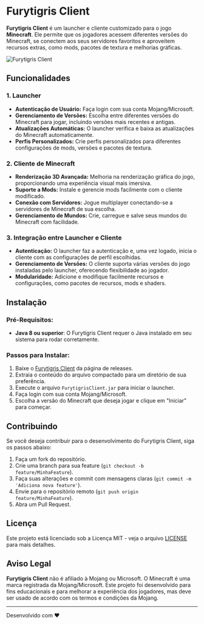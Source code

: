 # Furytigris Client

**Furytigris Client** é um launcher e cliente customizado para o jogo **Minecraft**. Ele permite que os jogadores acessem diferentes versões do Minecraft, se conectem aos seus servidores favoritos e aproveitem recursos extras, como mods, pacotes de textura e melhorias gráficas.

![Furytigris Client](/home/andesonandradedev/Documentos/minecraft/FurytigrisClient/furytigris/images/imagenREADME.png) <!-- Substitua URL_DA_IMAGEM com o link para a imagem desejada -->

## Funcionalidades

### 1. **Launcher**
- **Autenticação de Usuário:** Faça login com sua conta Mojang/Microsoft.
- **Gerenciamento de Versões:** Escolha entre diferentes versões do Minecraft para jogar, incluindo versões mais recentes e antigas.
- **Atualizações Automáticas:** O launcher verifica e baixa as atualizações do Minecraft automaticamente.
- **Perfis Personalizados:** Crie perfis personalizados para diferentes configurações de mods, versões e pacotes de textura.

### 2. **Cliente de Minecraft**
- **Renderização 3D Avançada:** Melhoria na renderização gráfica do jogo, proporcionando uma experiência visual mais imersiva.
- **Suporte a Mods:** Instale e gerencie mods facilmente com o cliente modificado.
- **Conexão com Servidores:** Jogue multiplayer conectando-se a servidores de Minecraft de sua escolha.
- **Gerenciamento de Mundos:** Crie, carregue e salve seus mundos do Minecraft com facilidade.

### 3. **Integração entre Launcher e Cliente**
- **Autenticação:** O launcher faz a autenticação e, uma vez logado, inicia o cliente com as configurações de perfil escolhidas.
- **Gerenciamento de Versões:** O cliente suporta várias versões do jogo instaladas pelo launcher, oferecendo flexibilidade ao jogador.
- **Modularidade:** Adicione e modifique facilmente recursos e configurações, como pacotes de recursos, mods e shaders.

## Instalação

### Pré-Requisitos:
- **Java 8 ou superior**: O Furytigris Client requer o Java instalado em seu sistema para rodar corretamente.

### Passos para Instalar:
1. Baixe o [Furytigris Client](URL_DE_DOWNLOAD) da página de releases.
2. Extraia o conteúdo do arquivo compactado para um diretório de sua preferência.
3. Execute o arquivo `FurytigrisClient.jar` para iniciar o launcher.
4. Faça login com sua conta Mojang/Microsoft.
5. Escolha a versão do Minecraft que deseja jogar e clique em "Iniciar" para começar.

## Contribuindo

Se você deseja contribuir para o desenvolvimento do Furytigris Client, siga os passos abaixo:

1. Faça um fork do repositório.
2. Crie uma branch para sua feature (`git checkout -b feature/MinhaFeature`).
3. Faça suas alterações e commit com mensagens claras (`git commit -m 'Adiciona nova feature'`).
4. Envie para o repositório remoto (`git push origin feature/MinhaFeature`).
5. Abra um Pull Request.

## Licença

Este projeto está licenciado sob a Licença MIT - veja o arquivo [LICENSE](LICENSE) para mais detalhes.

## Aviso Legal

**Furytigris Client** não é afiliado à Mojang ou Microsoft. O Minecraft é uma marca registrada da Mojang/Microsoft. Este projeto foi desenvolvido para fins educacionais e para melhorar a experiência dos jogadores, mas deve ser usado de acordo com os termos e condições da Mojang.

---

Desenvolvido com ❤️ 


